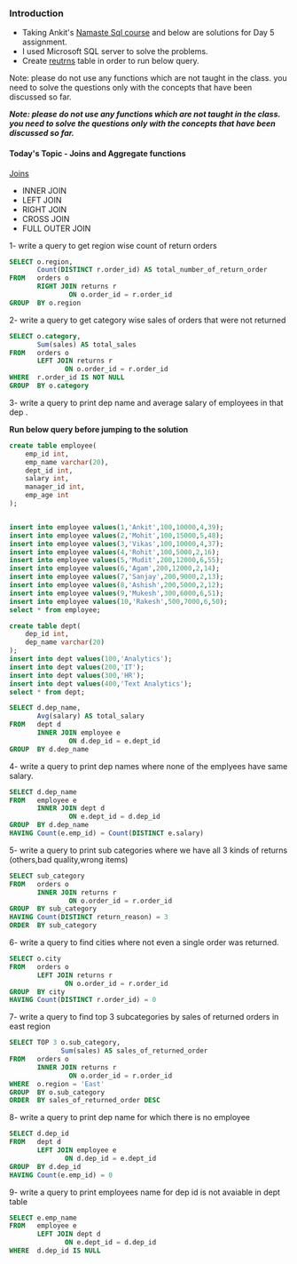 ### Introduction ###

 - Taking Ankit's [Namaste Sql course](https://www.namastesql.com/s/courses/6301f405e4b0238f71788354/take) and below are solutions for Day 5 assignment.
 - I used Microsoft SQL server to solve the problems.
 - Create [reutrns](https://github.com/mayankdubey1996/namaste_sql_assignment/blob/main/day_5/returns.sql) table in order to run below query.

Note: please do not use any functions which are not taught in the class. you need to solve the questions only with the concepts that have been discussed so far.

***Note: please do not use any functions which are not taught in the class. you need to solve the questions only with the concepts that have been discussed so far.***

#### Today's Topic - Joins and Aggregate functions ####

[Joins](https://www.youtube.com/watch?v=Yh4CrPHVBdE)
- INNER JOIN
- LEFT JOIN
- RIGHT JOIN
- CROSS JOIN
- FULL OUTER JOIN

1- write a query to get region wise count of return orders

````sql
SELECT o.region,
       Count(DISTINCT r.order_id) AS total_number_of_return_order
FROM   orders o
       RIGHT JOIN returns r
               ON o.order_id = r.order_id
GROUP  BY o.region 
````

2- write a query to get category wise sales of orders that were not returned

````sql
SELECT o.category,
       Sum(sales) AS total_sales
FROM   orders o
       LEFT JOIN returns r
              ON o.order_id = r.order_id
WHERE  r.order_id IS NOT NULL
GROUP  BY o.category 
````

3- write a query to print dep name and average salary of employees in that dep .

****Run below query before jumping to the solution****

````sql
create table employee(
    emp_id int,
    emp_name varchar(20),
    dept_id int,
    salary int,
    manager_id int,
    emp_age int
);


insert into employee values(1,'Ankit',100,10000,4,39);
insert into employee values(2,'Mohit',100,15000,5,48);
insert into employee values(3,'Vikas',100,10000,4,37);
insert into employee values(4,'Rohit',100,5000,2,16);
insert into employee values(5,'Mudit',200,12000,6,55);
insert into employee values(6,'Agam',200,12000,2,14);
insert into employee values(7,'Sanjay',200,9000,2,13);
insert into employee values(8,'Ashish',200,5000,2,12);
insert into employee values(9,'Mukesh',300,6000,6,51);
insert into employee values(10,'Rakesh',500,7000,6,50);
select * from employee;

create table dept(
    dep_id int,
    dep_name varchar(20)
);
insert into dept values(100,'Analytics');
insert into dept values(200,'IT');
insert into dept values(300,'HR');
insert into dept values(400,'Text Analytics');
select * from dept;
````

````sql
SELECT d.dep_name,
       Avg(salary) AS total_salary
FROM   dept d
       INNER JOIN employee e
               ON d.dep_id = e.dept_id
GROUP  BY d.dep_name 
````

4- write a query to print dep names where none of the emplyees have same salary.

````sql
SELECT d.dep_name
FROM   employee e
       INNER JOIN dept d
               ON e.dept_id = d.dep_id
GROUP  BY d.dep_name
HAVING Count(e.emp_id) = Count(DISTINCT e.salary) 
````

5- write a query to print sub categories where we have all 3 kinds of returns (others,bad quality,wrong items)

````sql
SELECT sub_category
FROM   orders o
       INNER JOIN returns r
               ON o.order_id = r.order_id
GROUP  BY sub_category
HAVING Count(DISTINCT return_reason) = 3
ORDER  BY sub_category 
````

6- write a query to find cities where not even a single order was returned.

````sql
SELECT o.city
FROM   orders o
       LEFT JOIN returns r
              ON o.order_id = r.order_id
GROUP  BY city
HAVING Count(DISTINCT r.order_id) = 0 
````

7- write a query to find top 3 subcategories by sales of returned orders in east region

````sql
SELECT TOP 3 o.sub_category,
             Sum(sales) AS sales_of_returned_order
FROM   orders o
       INNER JOIN returns r
               ON o.order_id = r.order_id
WHERE  o.region = 'East'
GROUP  BY o.sub_category
ORDER  BY sales_of_returned_order DESC 
````

8- write a query to print dep name for which there is no employee

````sql
SELECT d.dep_id
FROM   dept d
       LEFT JOIN employee e
              ON d.dep_id = e.dept_id
GROUP  BY d.dep_id
HAVING Count(e.emp_id) = 0 
````

9- write a query to print employees name for dep id is not avaiable in dept table

````sql
SELECT e.emp_name
FROM   employee e
       LEFT JOIN dept d
              ON e.dept_id = d.dep_id
WHERE  d.dep_id IS NULL 
````
